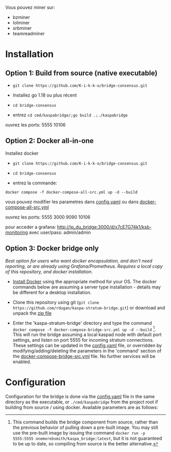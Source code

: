 Vous pouvez miner sur:
* bzminer
* lolminer
* srbminer
* teamreadminer




# Installation

## Option 1: Build from source (native executable)
* `git clone https://github.com/K-i-k-k-o/bridge-consensus.git`

* Installez go 1.18 ou plus récent

* `cd bridge-consensus`

* entrez `cd cmd/kaspabridge/;go build .;./kaspabridge`

ouvrez les ports:
5555
10106

## Option 2: Docker all-in-one


Installez docker

* `git clone https://github.com/K-i-k-k-o/bridge-consensus.git`

* `cd bridge-consensus`  

* entrez la commande: 

`docker compose -f docker-compose-all-src.yml up -d --build` 

vous pouvez modifier les parametres dans [config.yaml](cmd/kaspabridge/config.yaml) ou dans  [docker-compose-all-src.yml](docker-compose-all-src.yml) 

ouvrez les ports:
5555
3000
9090
10106

pour acceder a grafana: <http://ip_du_bridge:3000/d/x7cE7G74k1/ksb-monitoring> avec user/pass: admin/admin


## Option 3: Docker bridge only

*Best option for users who want docker encapsulation, and don't need reporting, or are already using Grafana/Prometheus.  Requires a local copy of this repository, and docker installation.*

* [Install Docker](https://docs.docker.com/engine/install/) using the appropriate method for your OS.  The docker commands below are assuming a server type installation - details may be different for a desktop installation.

* Clone this repository using git (`git clone https://github.com/rdugan/kaspa-stratum-bridge.git`) or download and unpack the [zip file](https://github.com/rdugan/kaspa-stratum-bridge/archive/refs/heads/main.zip)

* Enter the 'kaspa-stratum-bridge' directory and type the command `docker compose -f docker-compose-bridge-src.yml up -d --build` [^2]. This will run the bridge assuming a local kaspad node with default port settings, and listen on port 5555 for incoming stratum connections.  These settings can be updated in the [config.yaml](cmd/kaspabridge/config.yaml) file, or overridden by modifying/adding/deleting the parameters in the 'command' section of the [docker-compose-bridge-src.yml](docker-compose-bridge-src.yml) file.  No further services will be enabled.

[^2]: This command builds the bridge component from source, rather than the previous behavior of pulling down a pre-built image.  You may still use the pre-built image by issuing the command `docker run -p 5555:5555 onemorebsmith/kaspa_bridge:latest`, but it is not guaranteed to be up to date, so compiling from source is the better alternative.


# Configuration

Configuration for the bridge is done via the [config.yaml](cmd/kaspabridge/config.yaml) file in the same directory as the executable, or `./cmd/kaspabridge` from the project root if building from source / using docker.  Available parameters are as follows:



